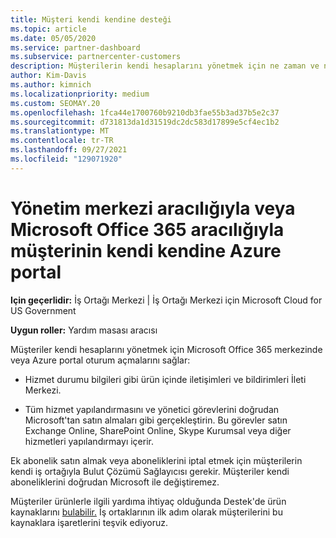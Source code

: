 ```yaml
---
title: Müşteri kendi kendine desteği
ms.topic: article
ms.date: 05/05/2020
ms.service: partner-dashboard
ms.subservice: partnercenter-customers
description: Müşterilerin kendi hesaplarını yönetmek için ne zaman ve nerede kendi kendine destek gerçekleştireceklerini ve bu müşterilerin kendi iş ortağıyla ne zaman iletişim kurmaları Bulut Çözümü Sağlayıcısı öğrenin.
author: Kim-Davis
ms.author: kimnich
ms.localizationpriority: medium
ms.custom: SEOMAY.20
ms.openlocfilehash: 1fca44e1700760b9210db3fae55b3ad37b5e2c37
ms.sourcegitcommit: d731813da1d31519dc2dc583d17899e5cf4ec1b2
ms.translationtype: MT
ms.contentlocale: tr-TR
ms.lasthandoff: 09/27/2021
ms.locfileid: "129071920"
---
```

# <a name="customer-self-support-through-microsoft-office-365-admin-center-or-through-the-azure-portal"></a>Yönetim merkezi aracılığıyla veya Microsoft Office 365 aracılığıyla müşterinin kendi kendine Azure portal

**Için geçerlidir:** İş Ortağı Merkezi | İş Ortağı Merkezi için Microsoft Cloud for US Government

**Uygun roller:** Yardım masası aracısı

Müşteriler kendi hesaplarını yönetmek için Microsoft Office 365 merkezinde veya Azure portal oturum açmalarını sağlar:

- Hizmet durumu bilgileri gibi ürün içinde iletişimleri ve bildirimleri İleti Merkezi.

- Tüm hizmet yapılandırmasını ve yönetici görevlerini doğrudan Microsoft'tan satın almaları gibi gerçekleştirin. Bu görevler satın Exchange Online, SharePoint Online, Skype Kurumsal veya diğer hizmetleri yapılandırmayı içerir.

Ek abonelik satın almak veya aboneliklerini iptal etmek için müşterilerin kendi iş ortağıyla Bulut Çözümü Sağlayıcısı gerekir. Müşteriler kendi aboneliklerini doğrudan Microsoft ile değiştiremez.

Müşteriler ürünlerle ilgili yardıma ihtiyaç olduğunda Destek'de ürün kaynaklarını [bulabilir.](https://partnercenter.microsoft.com/partner/support) İş ortaklarının ilk adım olarak müşterilerini bu kaynaklara işaretlerini teşvik ediyoruz.

 

 



